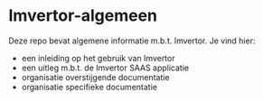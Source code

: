 # Imvertor-algemeen

Deze repo bevat algemene informatie m.b.t. Imvertor. Je vind hier:
* een inleiding op het gebruik van Imvertor
* een uitleg m.b.t. de Imvertor SAAS applicatie
* organisatie overstijgende documentatie
* organisatie specifieke documentatie
